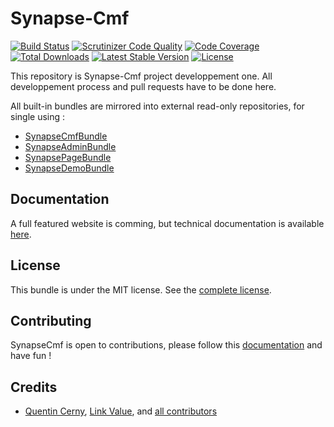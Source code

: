 Synapse-Cmf
===========

[![Build Status](https://travis-ci.org/Synapse-Cmf/synapse-cmf.svg?branch=master)](https://travis-ci.org/Synapse-Cmf/synapse-cmf) [![Scrutinizer Code Quality](https://scrutinizer-ci.com/g/Synapse-Cmf/synapse-cmf/badges/quality-score.png?b=master)](https://scrutinizer-ci.com/g/Synapse-Cmf/synapse-cmf/?branch=master) [![Code Coverage](https://scrutinizer-ci.com/g/Synapse-Cmf/synapse-cmf/badges/coverage.png?b=master)](https://scrutinizer-ci.com/g/Synapse-Cmf/synapse-cmf/?branch=master) [![Total Downloads](https://poser.pugx.org/synapse-cmf/synapse-cmf/downloads)](https://packagist.org/packages/synapse-cmf/synapse-cmf) [![Latest Stable Version](https://poser.pugx.org/synapse-cmf/synapse-cmf/v/stable)](https://packagist.org/packages/synapse-cmf/synapse-cmf) [![License](https://poser.pugx.org/synapse-cmf/synapse-cmf/license)](https://packagist.org/packages/synapse-cmf/synapse-cmf)

This repository is Synapse-Cmf project developpement one.
All developpement process and pull requests have to be done here.

All built-in bundles are mirrored into external read-only repositories, for single using :

 - [SynapseCmfBundle](https://github.com/synapse-cmf/SynapseCmfBundle)
 - [SynapseAdminBundle](https://github.com/synapse-cmf/SynapseAdminBundle)
 - [SynapsePageBundle](https://github.com/synapse-cmf/SynapsePageBundle)
 - [SynapseDemoBundle](https://github.com/synapse-cmf/SynapseDemoBundle)

## Documentation

A full featured website is comming, but technical documentation is available [here](https://synapse-cmf.github.io/documentation/).

## License

This bundle is under the MIT license. See the [complete license](LICENSE.md).

## Contributing

SynapseCmf is open to contributions, please follow this [documentation](docs/contributing.md) and have fun !

## Credits

- [Quentin Cerny](https://github.com/Nyxis), [Link Value](http://link-value.fr/), and [all contributors](https://github.com/synapse-cmf/synapse-cmf/graphs/contributors)
